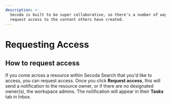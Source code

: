 ```yaml
---
description: >-
  Secoda is built to be super collaborative, so there's a number of ways to
  request access to the content others have created.
---
```


# Requesting Access

## How to request access

If you come across a resource within Secoda Search that you'd like to access, you can request access. Once you click **Request access**, this will send a notification to the resource owner, or if there are no designated owner(s), the workspace admins. The notification will appear in their **Tasks** tab in Inbox.

<figure><img src="https://secoda-public-media-assets.s3.amazonaws.com/4a00b5b8-5b2c-4f9c-a32b-83e45af538d2.png" alt=""><figcaption></figcaption></figure>